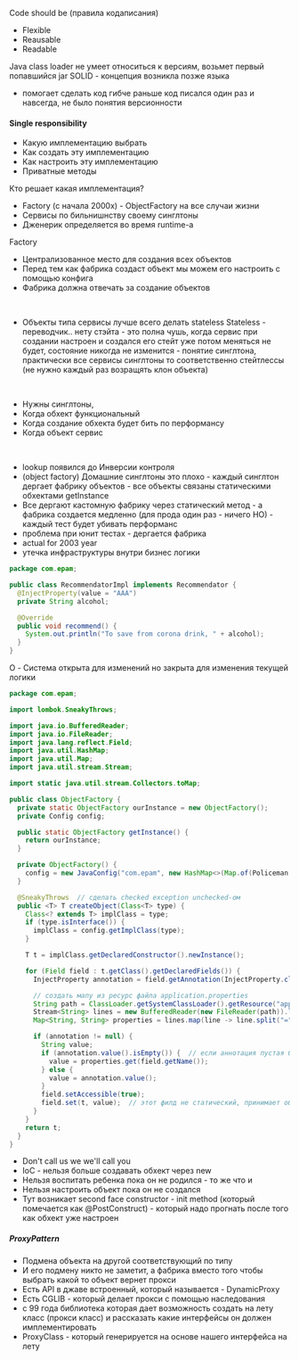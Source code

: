 Code should be (правила кодаписания)
- Flexible
- Reausable
- Readable

Java class loader не умеет относиться к версиям, возьмет первый попавшийся jar
SOLID - концепция возникла позже языка
- помогает сделать код гибче
раньше код писался один раз и навсегда, не было понятия версионности

#### Single responsibility
- Какую имплементацию выбрать
- Как создать эту имплементацию
- Как настроить эту имплементацию
- Приватные методы

Кто решает какая имплементация?
- Factory (с начала 2000х) - ObjectFactory на все случаи жизни
- Сервисы по бильнишнству своему синглтоны
- Дженерик определяется во время runtime-а 

Factory 
- Централизованное место для создания всех объектов
- Перед тем как фабрика создаст объект мы можем его настроить с помощью конфига
- Фабрика должна отвечать за создание объектов

</br>

- Объекты типа сервисы лучше всего делать stateless
Stateless - переводчик.. нету стэйта - это полна чушь, когда сервис при создании настроен и создался его стейт уже потом меняться не будет, состояние никогда не изменится - понятие синглтона, практически все сервисы синглтоны то соответственно стейтлессы (не нужно каждый раз возращять клон объекта)

</br>

- Нужны синглтоны,
- Когда обхект функциональный
- Когда создание обхекта будет бить по перформансу
- Когда объект сервис

</br>

- lookup появился до Инверсии контроля 
- (object factory) Домашние синглтоны это плохо - каждый синглтон дергает фабрику объектов - все объекты связаны статическими обхектами getInstance
- Все дергают кастомную фабрику через статический метод - а фабрика создается медленно (для прода один раз - ничего НО) - каждый тест будет убивать перформанс
- проблема при юнит тестах - дергается фабрика
- actual for 2003 year
- утечка инфраструктуры внутри бизнес логики


```Java
package com.epam;

public class RecommendatorImpl implements Recommendator {
  @InjectProperty(value = "AAA")
  private String alcohol;

  @Override
  public void recommend() {
    System.out.println("To save from corona drink, " + alcohol);
  }
}
```
O - Система открыта для изменений но закрыта для изменения текущей логики
```Java
package com.epam;

import lombok.SneakyThrows;

import java.io.BufferedReader;
import java.io.FileReader;
import java.lang.reflect.Field;
import java.util.HashMap;
import java.util.Map;
import java.util.stream.Stream;

import static java.util.stream.Collectors.toMap;

public class ObjectFactory {
  private static ObjectFactory ourInstance = new ObjectFactory();
  private Config config;

  public static ObjectFactory getInstance() {
    return ourInstance;
  }

  private ObjectFactory() {
    config = new JavaConfig("com.epam", new HashMap<>(Map.of(Policeman.class, PolicemanImpl.class)));
  }

  @SneakyThrows  // сделать checked exception unchecked-ом
  public <T> T createObject(Class<T> type) {
    Class<? extends T> implClass = type;
    if (type.isInterface()) {
      implClass = config.getImplClass(type);
    }

    T t = implClass.getDeclaredConstructor().newInstance();

    for (Field field : t.getClass().getDeclaredFields()) {
      InjectProperty annotation = field.getAnnotation(InjectProperty.class);

      // создать мапу из ресурс файла application.properties
      String path = ClassLoader.getSystemClassLoader().getResource("application.properties").getPath();
      Stream<String> lines = new BufferedReader(new FileReader(path)).lines();
      Map<String, String> properties = lines.map(line -> line.split("=")).collect(toMap(arr -> arr[0], arr -> arr[1]));

      if (annotation != null) {
        String value;
        if (annotation.value().isEmpty()) {  // если аннотация пустая берем значение из мапы
          value = properties.get(field.getName());
        } else {
          value = annotation.value();
        }
        field.setAccessible(true);
        field.set(t, value);  // этот филд не статический, принимает объект филда в который нужно вставить значение
      }
    }
    return t;
  }
}
```

- Don't call us we we'll call you
- IoC - нельзя больше создавать обхект через new
- Нельзя воспитать ребенка пока он не родился - то же что и 
- Нельзя настроить объект пока он не создался
- Тут возникает second face constructor - init method (который помечается как @PostConstruct) - который надо прогнать после того как обхект уже настроен

##### ProxyPattern
- Подмена объекта на другой соответствующий по типу
- И его подмену никто не заметит, а фабрика вместо того чтобы выбрать какой то объект вернет прокси
- Есть API в джаве встроенный, который называется - DynamicProxy 
- Есть CGLIB - который делает прокси с помощью наследования
- с 99 года библиотека которая дает возможность создать на лету класс (прокси класс) и рассказать какие интерфейсы он должен имплементировать
- ProxyClass - который генерируется на основе нашего интерфейса на лету
